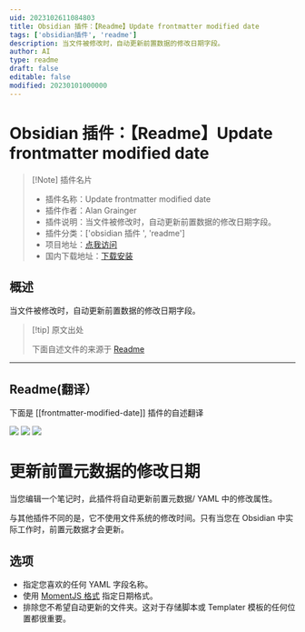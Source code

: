 ```yaml
---
uid: 2023102611084803
title: Obsidian 插件：【Readme】Update frontmatter modified date
tags: ['obsidian插件', 'readme']
description: 当文件被修改时，自动更新前置数据的修改日期字段。
author: AI
type: readme
draft: false
editable: false
modified: 20230101000000
---
```


# Obsidian 插件：【Readme】Update frontmatter modified date

> [!Note] 插件名片
> - 插件名称：Update frontmatter modified date
> - 插件作者：Alan Grainger
> - 插件说明：当文件被修改时，自动更新前置数据的修改日期字段。
> - 插件分类：['obsidian 插件 ', 'readme']
> - 项目地址：[点我访问](https://github.com/alangrainger/obsidian-frontmatter-modified-date)
> - 国内下载地址：[下载安装](https://pkmer.cn/products/plugin/pluginMarket/?frontmatter-modified-date)

## 概述

当文件被修改时，自动更新前置数据的修改日期字段。

> [!tip] 原文出处
>
>下面自述文件的来源于 [Readme](https://ghproxy.net/https://raw.githubusercontent.com/alangrainger/obsidian-frontmatter-modified-date/main/README.md)

---

## Readme(翻译）

下面是 [[frontmatter-modified-date]] 插件的自述翻译

![](https://img.shields.io/github/license/alangrainger/obsidian-frontmatter-modified-date) ![](https://img.shields.io/github/v/release/alangrainger/obsidian-frontmatter-modified-date?style=flat-square) ![](https://img.shields.io/github/downloads/alangrainger/obsidian-frontmatter-modified-date/total)

# 更新前置元数据的修改日期

当您编辑一个笔记时，此插件将自动更新前置元数据/ YAML 中的修改属性。

与其他插件不同的是，它不使用文件系统的修改时间。只有当您在 Obsidian 中实际工作时，前置元数据才会更新。

## 选项

- 指定您喜欢的任何 YAML 字段名称。
- 使用 [MomentJS 格式](https://momentjs.com/docs/#/displaying/format/) 指定日期格式。
- 排除您不希望自动更新的文件夹。这对于存储脚本或 Templater 模板的任何位置都很重要。



